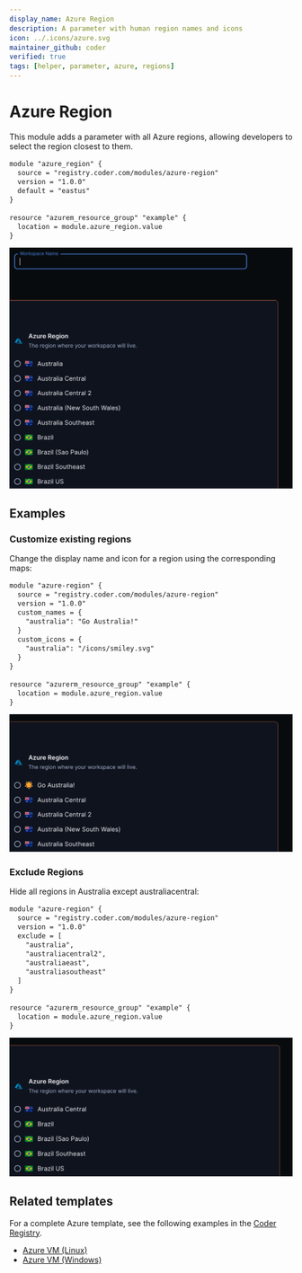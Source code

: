 ```yaml
---
display_name: Azure Region
description: A parameter with human region names and icons
icon: ../.icons/azure.svg
maintainer_github: coder
verified: true
tags: [helper, parameter, azure, regions]
---
```


# Azure Region

This module adds a parameter with all Azure regions, allowing developers to select the region closest to them.

```hcl
module "azure_region" {
  source = "registry.coder.com/modules/azure-region"
  version = "1.0.0"
  default = "eastus"
}

resource "azurem_resource_group" "example" {
  location = module.azure_region.value
}
```

![Azure Region Default](../.images/azure-default.png)

## Examples

### Customize existing regions

Change the display name and icon for a region using the corresponding maps:

```hcl
module "azure-region" {
  source = "registry.coder.com/modules/azure-region"
  version = "1.0.0"
  custom_names = {
    "australia": "Go Australia!"
  }
  custom_icons = {
    "australia": "/icons/smiley.svg"
  }
}

resource "azurerm_resource_group" "example" {
  location = module.azure_region.value
}
```

![Azure Region Custom](../.images/azure-custom.png)

### Exclude Regions

Hide all regions in Australia except australiacentral:

```hcl
module "azure-region" {
  source = "registry.coder.com/modules/azure-region"
  version = "1.0.0"
  exclude = [
    "australia",
    "australiacentral2",
    "australiaeast",
    "australiasoutheast"
  ]
}

resource "azurerm_resource_group" "example" {
  location = module.azure_region.value
}
```

![Azure Exclude](../.images/azure-exclude.png)

## Related templates

For a complete Azure template, see the following examples in the [Coder Registry](https://registry.coder.com/).

- [Azure VM (Linux)](https://registry.coder.com/templates/azure-linux)
- [Azure VM (Windows)](https://registry.coder.com/templates/azure-windows)
